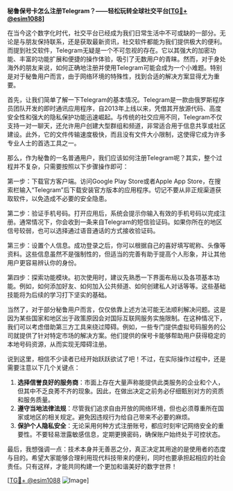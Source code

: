 **秘鲁保号卡怎么注册Telegram？——轻松玩转全球社交平台[[TG💪+ @esim1088](https://t.me/s/esim1088)]**

在当今这个数字化时代，社交平台已经成为我们日常生活中不可或缺的一部分。无论是与朋友保持联系，还是获取最新资讯，社交软件都能为我们提供极大的便利。而提到社交软件，Telegram无疑是一个不可忽视的存在。它以其强大的加密功能、丰富的功能扩展和便捷的操作体验，吸引了无数用户的青睐。然而，对于身处海外的朋友来说，如何正确地注册并使用Telegram可能会成为一个小难题。特别是对于秘鲁用户而言，由于网络环境的特殊性，找到合适的解决方案显得尤为重要。

首先，让我们简单了解一下Telegram的基本情况。Telegram是一款由俄罗斯程序员团队开发的即时通讯应用程序，自2013年上线以来，凭借其开放源代码、高度安全性和强大的隐私保护功能迅速崛起。与传统的社交应用不同，Telegram不仅支持一对一聊天，还允许用户创建大型群组和频道，非常适合用于信息共享或社区建设。此外，它的文件传输速度极快，而且没有文件大小限制，这使得它成为许多专业人士的首选工具之一。

那么，作为秘鲁的一名普通用户，我们应该如何注册Telegram呢？其实，整个过程并不复杂，只需要按照以下步骤操作即可：

第一步：下载官方客户端。访问Google Play Store或者Apple App Store，在搜索栏输入“Telegram”后下载安装官方版本的应用程序。切记不要从非正规渠道获取软件，以免造成不必要的安全隐患。

第二步：验证手机号码。打开应用后，系统会提示你输入有效的手机号码以完成注册。通常情况下，你会收到一条来自Telegram的短信验证码。如果你所在的地区信号较弱，也可以选择通过语音通话的方式接收验证码。

第三步：设置个人信息。成功登录之后，你可以根据自己的喜好填写昵称、头像等资料。这些信息虽然不是强制性的，但适当的完善有助于提高个人形象，并让其他用户更容易辨认你的身份。

第四步：探索功能模块。初次使用时，建议先熟悉一下界面布局以及各项基本功能。例如，如何添加好友、如何加入公共频道、如何创建私人对话等等。这些基础技能将为后续的学习打下坚实的基础。

当然了，对于部分秘鲁用户而言，仅仅依靠上述方法可能无法顺利解决问题。这是因为某些国家和地区出于政策原因会对国际互联网服务实施限制。在这种情况下，我们可以考虑借助第三方工具来绕过障碍。例如，一些专门提供虚拟号码服务的公司就提供了针对特定市场的解决方案。他们提供的保号卡能够帮助用户获得稳定的本地号码资源，从而实现无障碍注册。

说到这里，相信不少读者已经开始跃跃欲试了吧！不过，在实际操作过程中，还是需要注意以下几个关键点：

1. **选择信誉良好的服务商**：市面上存在大量声称能提供此类服务的企业和个人，但其中不乏良莠不齐的现象。因此，在做出决定之前务必仔细甄别对方的资质和服务质量。
2. **遵守当地法律法规**：尽管我们追求自由开放的网络环境，但也必须尊重所在国家或地区的相关规定。避免因违规行为给自己带来不必要的麻烦。
3. **保护个人隐私安全**：无论采用何种方式注册账号，都应时刻牢记网络安全的重要性。不要轻易泄露敏感信息，定期更换密码，确保账户始终处于可控状态。

最后，我想强调一点：技术本身并无善恶之分，真正决定其用途的是使用者的态度与目的。希望大家能够合理利用现代科技带来的便利，同时也要承担起相应的社会责任。只有这样，才能共同构建一个更加和谐美好的数字世界！

[[TG💪+ @esim1088](https://t.me/s/esim1088) ![Image](https://i.postimg.cc/4NQfJmqS/Snipaste-2025-05-13-00-14-12.png)]